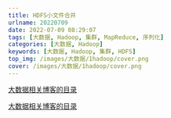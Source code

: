 ```yaml
---
title: HDFS小文件合并
urlname: 20220709
date: 2022-07-09 08:29:07
tags: [大数据, Hadoop, 集群, MapReduce, 序列化]
categories: [大数据, Hadoop]
keywords: [大数据, Hadoop, 集群, HDFS]
top_img: /images/大数据/1hadoop/cover.png
cover: /images/大数据/1hadoop/cover.png
---
```


[大数据相关博客的目录](/p/20220623/)



[大数据相关博客的目录](/p/20220623/)

